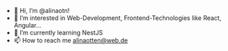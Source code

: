 - 👋 Hi, I’m @alinaotn!
- 👀 I’m interested in Web-Development, Frontend-Technologies like React, Angular...
- 🌱 I’m currently learning NestJS 
- 📫 How to reach me alinaotten@web.de

<!---
alinaotn/alinaotn is a ✨ special ✨ repository because its `README.md` (this file) appears on your GitHub profile.
You can click the Preview link to take a look at your changes.
--->

